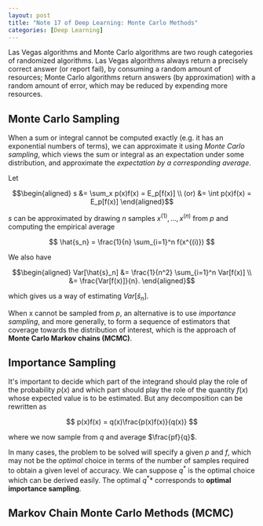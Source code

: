 ```yaml
---
layout: post
title: "Note 17 of Deep Learning: Monte Carlo Methods"
categories: [Deep Learning]
---
```

<script type="text/x-mathjax-config">MathJax.Hub.Config({tex2jax: {inlineMath:[['$','$']]}});</script>
<script src='https://cdnjs.cloudflare.com/ajax/libs/mathjax/2.7.5/latest.js?config=default' async></script>

Las Vegas algorithms and Monte Carlo algorithms are two rough categories of randomized algorithms. Las Vegas algorithms always return a precisely correct answer (or report fail), by consuming a random amount of resources; Monte Carlo algorithms return answers (by approximation) with a random amount of error, which may be reduced by expending more resources.

## Monte Carlo Sampling
When a sum or integral cannot be computed exactly (e.g. it has an exponential numbers of terms), we can approximate it using *Monte Carlo sampling*, which views the sum or integral as an expectation under some distribution, and approximate the *expectation by a corresponding average*.

Let

$$\begin{aligned}
s &= \sum_x p(x)f(x) = E_p[f(x)] \\
(or) &= \int p(x)f(x) = E_p[f(x)]
\end{aligned}$$

*s* can be approximated by drawing *n* samples $x^{(1)},...,x^{(n)}$ from *p* and computing the empirical average

$$
\hat{s_n} = \frac{1}{n} \sum_{i=1}^n f(x^{(i)})
$$

We also have

$$\begin{aligned}
Var[\hat{s}_n] &= \frac{1}{n^2} \sum_{i=1}^n Var[f(x)] \\
&= \frac{Var[f(x)]}{n}.
\end{aligned}$$

which gives us a way of estimating $Var[\hat{s}_n]$.

When x cannot be sampled from *p*, an alternative is to use *importance sampling*, and more generally, to form a sequence of estimators that coverage towards the distribution of interest, which is the approach of **Monte Carlo Markov chains (MCMC)**.

## Importance Sampling
It's important to decide which part of the integrand should play the role of the probability $p(x)$ and which part should play the role of the quantity $f(x)$ whose expected value is to be estimated. But any decomposition can be rewritten as 

$$
p(x)f(x) = q(x)\frac{p(x)f(x)}{q(x)}
$$

where we now sample from $q$ and average $\frac{pf}{q}$.

In many cases, the problem to be solved will specify a given $p$ and $f$, which may not be the *optimal* choice in terms of the number of samples required to obtain a given level of accuracy. We can suppose $q^*$ is the optimal choice which can be derived easily. The optimal $q^*$* corresponds to **optimal importance sampling**.

## Markov Chain Monte Carlo Methods (MCMC)

